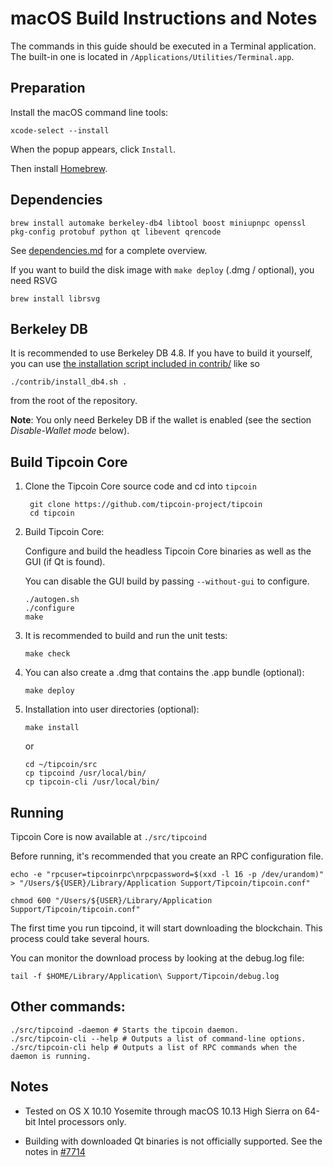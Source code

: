 macOS Build Instructions and Notes
====================================
The commands in this guide should be executed in a Terminal application.
The built-in one is located in `/Applications/Utilities/Terminal.app`.

Preparation
-----------
Install the macOS command line tools:

`xcode-select --install`

When the popup appears, click `Install`.

Then install [Homebrew](https://brew.sh).

Dependencies
----------------------

    brew install automake berkeley-db4 libtool boost miniupnpc openssl pkg-config protobuf python qt libevent qrencode

See [dependencies.md](dependencies.md) for a complete overview.

If you want to build the disk image with `make deploy` (.dmg / optional), you need RSVG

    brew install librsvg

Berkeley DB
-----------
It is recommended to use Berkeley DB 4.8. If you have to build it yourself,
you can use [the installation script included in contrib/](/contrib/install_db4.sh)
like so

```shell
./contrib/install_db4.sh .
```

from the root of the repository.

**Note**: You only need Berkeley DB if the wallet is enabled (see the section *Disable-Wallet mode* below).

Build Tipcoin Core
------------------------

1. Clone the Tipcoin Core source code and cd into `tipcoin`

        git clone https://github.com/tipcoin-project/tipcoin
        cd tipcoin

2.  Build Tipcoin Core:

    Configure and build the headless Tipcoin Core binaries as well as the GUI (if Qt is found).

    You can disable the GUI build by passing `--without-gui` to configure.

        ./autogen.sh
        ./configure
        make

3.  It is recommended to build and run the unit tests:

        make check

4.  You can also create a .dmg that contains the .app bundle (optional):

        make deploy

5.  Installation into user directories (optional):

        make install

    or

        cd ~/tipcoin/src
        cp tipcoind /usr/local/bin/
        cp tipcoin-cli /usr/local/bin/

Running
-------

Tipcoin Core is now available at `./src/tipcoind`

Before running, it's recommended that you create an RPC configuration file.

    echo -e "rpcuser=tipcoinrpc\nrpcpassword=$(xxd -l 16 -p /dev/urandom)" > "/Users/${USER}/Library/Application Support/Tipcoin/tipcoin.conf"

    chmod 600 "/Users/${USER}/Library/Application Support/Tipcoin/tipcoin.conf"

The first time you run tipcoind, it will start downloading the blockchain. This process could take several hours.

You can monitor the download process by looking at the debug.log file:

    tail -f $HOME/Library/Application\ Support/Tipcoin/debug.log

Other commands:
-------

    ./src/tipcoind -daemon # Starts the tipcoin daemon.
    ./src/tipcoin-cli --help # Outputs a list of command-line options.
    ./src/tipcoin-cli help # Outputs a list of RPC commands when the daemon is running.

Notes
-----

* Tested on OS X 10.10 Yosemite through macOS 10.13 High Sierra on 64-bit Intel processors only.

* Building with downloaded Qt binaries is not officially supported. See the notes in [#7714](https://github.com/bitcoin/bitcoin/issues/7714)
